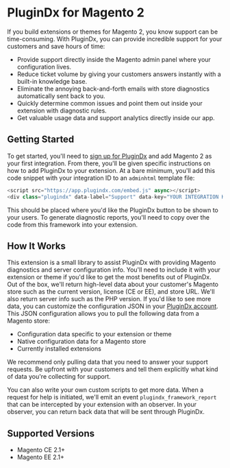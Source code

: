 # PluginDx for Magento 2

If you build extensions or themes for Magento 2, you know support can be time-consuming. With PluginDx, you can provide incredible support for your customers and save hours of time:

- Provide support directly inside the Magento admin panel where your configuration lives.
- Reduce ticket volume by giving your customers answers instantly with a built-in knowledge base.
- Eliminate the annoying back-and-forth emails with store diagnostics automatically sent back to you.
- Quickly determine common issues and point them out inside your extension with diagnostic rules.
- Get valuable usage data and support analytics directly inside our app.

## Getting Started

To get started, you'll need to [sign up for PluginDx](https://app.plugindx.com/register) and add Magento 2 as your first integration. From there, you'll be given specific instructions on how to add PluginDx to your extension. At a bare minimum, you'll add this code snippet with your integration ID to an `adminhtml` template file:

```javascript
<script src="https://app.plugindx.com/embed.js" async></script>
<div class="plugindx" data-label="Support" data-key="YOUR INTEGRATION KEY" data-report="<?php echo $block->getReportUrl() ?>"></div>
```

This should be placed where you'd like the PluginDx button to be shown to your users. To generate diagnostic reports, you'll need to copy over the code from this framework into your extension.

## How It Works

This extension is a small library to assist PluginDx with providing Magento diagnostics and server configuration info. You'll need to include it with your extension or theme if you'd like to get the most benefits out of PluginDx. Out of the box, we'll return high-level data about your customer's Magento store such as the current version, license (CE or EE), and store URL. We'll also return server info such as the PHP version. If you'd like to see more data, you can customize the configuration JSON in your [PluginDx account](https://app.plugindx.com). This JSON configuration allows you to pull the following data from a Magento store:

- Configuration data specific to your extension or theme
- Native configuration data for a Magento store
- Currently installed extensions

We recommend only pulling data that you need to answer your support requests. Be upfront with your customers and tell them explicitly what kind of data you're collecting for support.

You can also write your own custom scripts to get more data. When a request for help is initiated, we'll emit an event `plugindx_framework_report` that can be intercepted by your extension with an observer. In your observer, you can return back data that will be sent through PluginDx.

## Supported Versions

- Magento CE 2.1+
- Magento EE 2.1+
